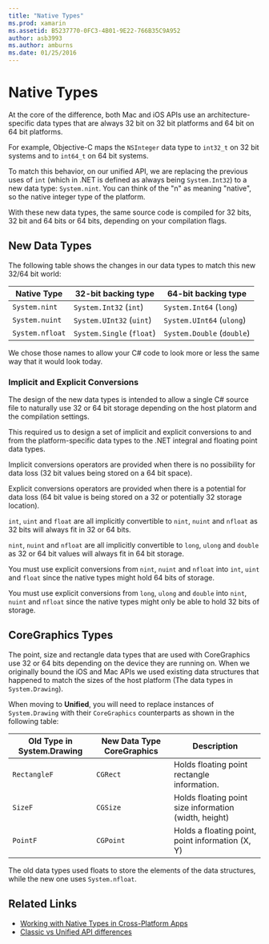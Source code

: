 ```yaml
---
title: "Native Types"
ms.prod: xamarin
ms.assetid: B5237770-0FC3-4B01-9E22-766B35C9A952
author: asb3993
ms.author: amburns
ms.date: 01/25/2016
---
```


# Native Types

At the core of the difference, both Mac and iOS APIs use an
	architecture-specific data types that are always 32 bit on 32
	bit platforms and 64 bit on 64 bit platforms.

For example, Objective-C maps the `NSInteger`
	data type to `int32_t` on 32 bit systems and
	to `int64_t` on 64 bit systems.

To match this behavior, on our unified API, we are
	replacing the previous uses of `int` (which in .NET
	is defined as always being `System.Int32`) to a new
	data type: `System.nint`.  You can think of the "n"
	as meaning "native", so the native integer type of the
	platform.

With these new data types, the same source code is compiled
	for 32 bits, 32 bit and 64 bits or 64 bits, depending on your
	compilation flags.

## New Data Types

The following table shows the changes in our data types to
	match this new 32/64 bit world:

|Native Type|32-bit backing type|64-bit backing type|
|--- |--- |--- |
|`System.nint`|`System.Int32` (`int`)|`System.Int64` (`long`)|
|`System.nuint`|`System.UInt32` (`uint`)|`System.UInt64` (`ulong`)|
|`System.nfloat`|`System.Single` (`float`)|`System.Double` (`double`)|

We chose those names to allow your C# code to look more or
	less the same way that it would look today.

### Implicit and Explicit Conversions

The design of the new data types is intended to allow
	a single C# source file to naturally use 32 or 64 bit storage
	depending on the host platorm and the compilation settings.

This required us to design a set of implicit and explicit
	conversions to and from the platform-specific data types to
	the .NET integral and floating point data types.

Implicit conversions operators are provided when there is
	no possibility for data loss (32 bit values being stored on a
	64 bit space).

Explicit conversions operators are provided when there is a
	potential for data loss (64 bit value is being stored on a 32
	or potentially 32 storage location).

 `int`, `uint` and `float`
	are all implicitly convertible
	to `nint`, `nuint`
	and `nfloat` as 32 bits will always fit in 32 or 64
	bits.

 `nint`, `nuint`
	and `nfloat` are all implicitly convertible to `long`, `ulong` and `double`
	as 32 or 64 bit values will always fit in 64 bit storage.

You must use explicit conversions
	from `nint`, `nuint`
	and `nfloat`
	into `int`, `uint`
	and `float` since the native types might hold 64
	bits of storage.

You must use explicit conversions
	from `long`, `ulong`
	and `double`
	into `nint`, `nuint`
	and `nfloat` since the native types might only be
	able to hold 32 bits of storage.

## CoreGraphics Types

The point, size and rectangle data types that are used with
	CoreGraphics use 32 or 64 bits depending on the device they
	are running on.  When we originally bound the iOS and Mac APIs
	we used existing data structures that happened to match the
	sizes of the host platform (The data types in `System.Drawing`).

When moving to **Unified**, you will need to replace instances of `System.Drawing` with their `CoreGraphics` counterparts as shown in the following table:

|Old Type in System.Drawing|New Data Type CoreGraphics|Description|
|--- |--- |--- |
|`RectangleF`|`CGRect`|Holds floating point rectangle information.|
|`SizeF`|`CGSize`|Holds floating point size information (width, height)|
|`PointF`|`CGPoint`|Holds a floating point, point information (X, Y)|

The old data types used floats to store the elements of the
	data structures, while the new one uses `System.nfloat`.

## Related Links

- [Working with Native Types in Cross-Platform Apps](~/cross-platform/macios/native-types-cross-platform.md)
- [Classic vs Unified API differences](https://developer.xamarin.com/releases/ios/api_changes/classic-vs-unified-8.6.0/)
